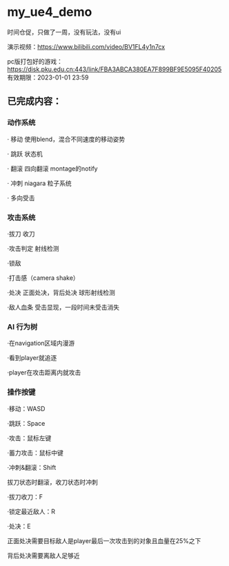 # my_ue4_demo

时间仓促，只做了一周，没有玩法，没有ui

演示视频：https://www.bilibili.com/video/BV1FL4y1n7cx

pc版打包好的游戏：https://disk.pku.edu.cn:443/link/FBA3ABCA380EA7F899BF9E5095F40205
有效期限：2023-01-01 23:59

## 已完成内容：

### 动作系统

· 移动  使用blend，混合不同速度的移动姿势

· 跳跃  状态机

· 翻滚  四向翻滚 montage的notify

· 冲刺  niagara 粒子系统 

· 多向受击

### 攻击系统

·拔刀 收刀  

·攻击判定 射线检测

·锁敌     

·打击感（camera shake）

·处决         正面处决，背后处决 球形射线检测

·敌人血条  受击显现，一段时间未受击消失

### AI 行为树

·在navigation区域内漫游

·看到player就追逐

·player在攻击距离内就攻击

### 操作按键

·移动：WASD

·跳跃：Space

·攻击：鼠标左键

·蓄力攻击：鼠标中键

·冲刺&翻滚：Shift

拔刀状态时翻滚，收刀状态时冲刺

·拔刀收刀：F

·锁定最近敌人：R

·处决：E

正面处决需要目标敌人是player最后一次攻击到的对象且血量在25%之下

背后处决需要离敌人足够近

